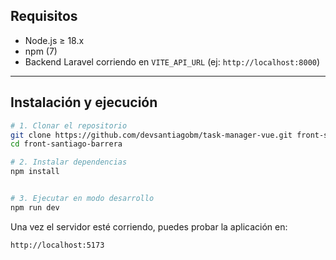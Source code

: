 ## Requisitos

- Node.js ≥ 18.x  
- npm (7)  
- Backend Laravel corriendo en `VITE_API_URL` (ej: `http://localhost:8000`)

---

## Instalación y ejecución

```bash
# 1. Clonar el repositorio
git clone https://github.com/devsantiagobm/task-manager-vue.git front-santiago-barrera
cd front-santiago-barrera

# 2. Instalar dependencias
npm install


# 3. Ejecutar en modo desarrollo
npm run dev
```

Una vez el servidor esté corriendo, puedes probar la aplicación en:

`http://localhost:5173`